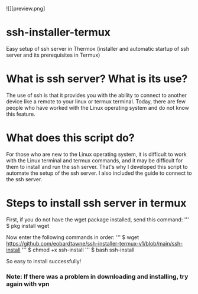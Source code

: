 
![][preview.png]

# ssh-installer-termux
Easy setup of ssh server in Thermox (installer and automatic startup of ssh server and its prerequisites in Termux)

# What is ssh server? What is its use?
The use of ssh is that it provides you with the ability to connect to another device like a remote to your linux or termux terminal.
Today, there are few people who have worked with the Linux operating system and do not know this feature.

# What does this script do?

For those who are new to the Linux operating system, it is difficult to work with the Linux terminal and termux commands, and it may be difficult for them to install and run the ssh server.
That's why I developed this script to automate the setup of the ssh server.
I also included the guide to connect to the ssh server.

# Steps to install ssh server in termux
First, if you do not have the wget package installed, send this command:
'''
$ pkg install wget 

Now enter the following commands in order:
'''
$ wget https://github.com/eobardtawne/ssh-installer-termux-v1/blob/main/ssh-install
'''
$ chmod +x ssh-install
'''
$ bash ssh-install

So easy to install successfully!
### Note: If there was a problem in downloading and installing, try again with vpn


